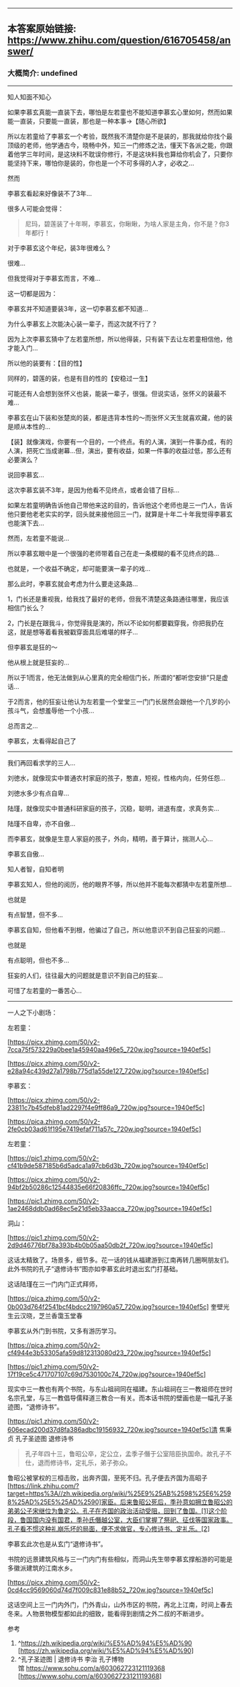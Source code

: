 ----------------------------------------
## 本答案原始链接: https://www.zhihu.com/question/616705458/answer/
### 大概简介: undefined
----------------------------------------
知人知面不知心

如果李慕玄真能一直装下去，哪怕是左若童也不能知道李慕玄心里如何，然而如果能一直装，只要能一直装，那也是一种本事→【随心所欲】

所以左若童给了李慕玄一个考验，既然我不清楚你是不是装的，那我就给你找个最顶级的老师，他学通古今，晓畅中外，知三一门修炼之法，懂天下各派之能，你跟着他学三年时间，是这块料不耽误你修行，不是这块料我也算给你机会了，只要你能坚持下来，哪怕你是装的，你也是一个不可多得的人才，必收之…


然而

李慕玄看起来好像装不了3年…

很多人可能会觉得：

> 尼玛，碧莲装了十年啊，李慕玄，你瞅瞅，为啥人家是主角，你不是？你3年都行！

对于李慕玄这个年纪，装3年很难么？

很难…

但我觉得对于李慕玄而言，不难…

这一切都是因为：


李慕玄并不知道要装3年，这一切李慕玄都不知道…

为什么李慕玄上次能决心装一辈子，而这次就不行了？

因为上次李慕玄猜中了左若童所想，所以他得装，只有装下去让左若童相信他，他才能入门…

所以他的装要有：【目的性】

同样的，碧莲的装，也是有目的性的【安稳过一生】

可能还有人会想到张怀义也装，能装一辈子，很强。但说实话，张怀义的装最不难…

李慕玄在山下装和张楚岚的装，都是违背本性的～而张怀义天生就喜欢藏，他的装是顺从本性的…

【装】就像演戏，你要有一个目的，一个终点。有的人演，演到一件事办成，有的人演，把死亡当成谢幕…但，演出，要有收益，如果一件事的收益过低，那么还有必要演么？

说回李慕玄…

这次李慕玄装不3年，是因为他看不见终点，或者会错了目标…

如果左若童明确告诉他自己带他来这的目的，告诉他这个老师也是三一门人，告诉他只要他老老实实的学，回头就来接他回三一门，就算是十年二十年我觉得李慕玄也能演下去…

然而，左若童不能说…

所以李慕玄眼中是一个很强的老师带着自己在走一条模糊的看不见终点的路…

也就是，一个收益不确定，却可能要演一辈子的戏…

那么此时，李慕玄就会考虑为什么要走这条路…

1，门长还是重视我，给我找了最好的老师，但我不清楚这条路通往哪里，我应该相信门长么？

2，门长是在跟我斗，你觉得我是演的，所以不论如何都要戳穿我，你把我扔在这，就是想等着看我被戳穿面具后难堪的样子…

但李慕玄是狂的～

他从根上就是狂妄的…

所以于1而言，他无法做到从心里真的完全相信门长，所谓的“都听您安排”只是虚话…

于2而言，他的狂妄让他认为左若童一个堂堂三一门门长居然会跟他一个几岁的小孩斗气，会想羞辱他一个小孩…

总而言之…


李慕玄，太看得起自己了

----------------------------------------

我们再回看求学的三人…

刘徳水，就像现实中普通农村家庭的孩子，憨直，短视，性格内向，任劳任怨…

刘徳水多少有点自卑…

陆瑾，就像现实中普通科研家庭的孩子，沉稳，聪明，进退有度，求真务实…

陆瑾不自卑，亦不自傲…

而李慕玄，就像是生意人家庭的孩子，外向，精明，善于算计，揣测人心…

李慕玄自傲…


知人者智，自知者明

李慕玄知人，但他的阅历，他的眼界不够，所以他并不能每次都猜中左若童所想…

也就是


有点智慧，但不多…

李慕玄自知，但他看不到根，他骗过了自己，所以他意识不到自己狂妄的问题…

也就是


有点聪明，但也不多…

狂妄的人们，往往最大的问题就是意识不到自己的狂妄…

可惜了左若童的一番苦心…

----------------------------------------

一人之下小剧场：

左若童：

[https://picx.zhimg.com/50/v2-7cca75f573229a0bee1a45940aa496e5_720w.jpg?source=1940ef5c]




[https://picx.zhimg.com/50/v2-e28a94c439d27a1798b775d1a55de127_720w.jpg?source=1940ef5c]

李慕玄：

[https://picx.zhimg.com/50/v2-23811c7b45dfeb81ad2297f4e9ff86a9_720w.jpg?source=1940ef5c]




[https://pica.zhimg.com/50/v2-2fe0cb03ad61f195e7419efaf711a57c_720w.jpg?source=1940ef5c]

左若童：

[https://pic1.zhimg.com/50/v2-cf41b9de587185b6d5adca1a97cb6d3b_720w.jpg?source=1940ef5c]




[https://picx.zhimg.com/50/v2-94bf2b50286c12544835e66f20836ffc_720w.jpg?source=1940ef5c]




[https://pic1.zhimg.com/50/v2-1ae2468ddb0ad68ec5e21d5eb33aacca_720w.jpg?source=1940ef5c]

洞山：

[https://pic1.zhimg.com/50/v2-2d9d46776bf78a393b4b0b05aa50db2f_720w.jpg?source=1940ef5c]



这话太精致了。场景多，细节多。花一话的钱从福建游到江南再转几圈啊朋友们。此外书院的孔子“退修诗书”图亦如李慕玄此时退出玄门打基础。

这话陆瑾在三一门内门正式拜师，

[https://pica.zhimg.com/50/v2-0b003d764f2541bcf4bdcc2197960a57_720w.jpg?source=1940ef5c] 奎壁光生云汉晓，芝兰香霭玉堂春

李慕玄从外门到书院，又多有游历学习。

[https://pica.zhimg.com/50/v2-cf4944e3b53305afa59d812313080d23_720w.jpg?source=1940ef5c]




[https://pic1.zhimg.com/50/v2-17f19ce5c471707107c69d7530100c74_720w.jpg?source=1940ef5c]

现实中三一教也有两个书院，与东山祖祠同在福建。东山祖祠在三一教祖师在世时名宗孔堂，与三一教倡导儒释道三教合一有关。而本话书院的壁画也是一幅孔子圣迹图，“退修诗书”。

[https://pic1.zhimg.com/50/v2-606ecad200d37d8fa386adbc19156932_720w.jpg?source=1940ef5c]清 焦秉贞 孔子圣迹图 退修诗书

> 孔子年四十三，鲁昭公卒，定公立，孟季子僭于公室陪臣执国命。故孔子不仕，退而修诗书，定礼乐，弟子弥众。

鲁昭公被掌权的三桓击败，出奔齐国，至死不归。孔子便去齐国为高昭子 [https://link.zhihu.com/?target=https%3A//zh.wikipedia.org/wiki/%25E9%25AB%2598%25E6%2598%25AD%25E5%25AD%2590]家臣。后来鲁昭公死后，季孙意如拥立鲁昭公的弟弟公子宋继位为鲁定公。孔子在齐国的政治活动受阻，回到了鲁国。[1]这个阶段，鲁国国内没有国君，季孙氏僭越公室，大臣们掌握了祭祀、征伐等国家政事。孔子看不惯这种礼崩乐坏的局面，便不求做官，专心修诗书、定礼乐。[2]

李慕玄此次也是从玄门“退修诗书”。

书院的远景建筑风格与三一门内门有些相似，而洞山先生带李慕玄撑船游的可能是多徽派建筑的江南水乡。

[https://picx.zhimg.com/50/v2-0cd4cc9569060d74d7f009c831e88b52_720w.jpg?source=1940ef5c]

这话空间上三一门内外门，门外青山，山外市区的书院，再北上江南，时间上春去冬来。人物景物模型都如此的细致，能看得到剧情之外二叔的不断进步。


参考

 1. ^https://zh.wikipedia.org/wiki/%E5%AD%94%E5%AD%90 [https://zh.wikipedia.org/wiki/%E5%AD%94%E5%AD%90]
 2. ^孔子圣迹图 | 退修诗书 李治 孔子博物馆 https://www.sohu.com/a/603062723121119368 [https://www.sohu.com/a/603062723121119368]